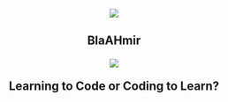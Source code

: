 <p align="center">  
<img src="https://media.tenor.com/-fVbv-yGKcUAAAAC/one-piece.gif">
</p>
<h2 align="center", font-size: 20px>
<strong>BlaAHmir</strong>

  <p align="center"> <img src="https://komarev.com/ghpvc/?username=blahmir&color=brightgreen"> </p>
   Learning to Code or Coding to Learn?

